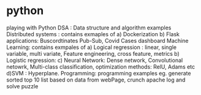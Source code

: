 # python
playing with Python 
DSA : Data structure and algorithm examples
Distributed systems :  contains exmaples of 
      a) Dockerization
      b) Flask applications: Buscordtinates Pub-Sub, Covid Cases dashboard
Machine Learning: contains exmpales of
      a) Logical regression : linear, single variable,  multi variate, Feature engineering, cross feature, metrics
      b) Logistic regression:
      c) Neural Network:  Dense network, Convolutional netowrk, Multi-class classification, optimization methods: RelU, Adams etc
      d)SVM : Hyperplane.
Programming: programming examples eg. generate sorted top 10 list based on data from webPage, crunch apache log and solve puzzle
